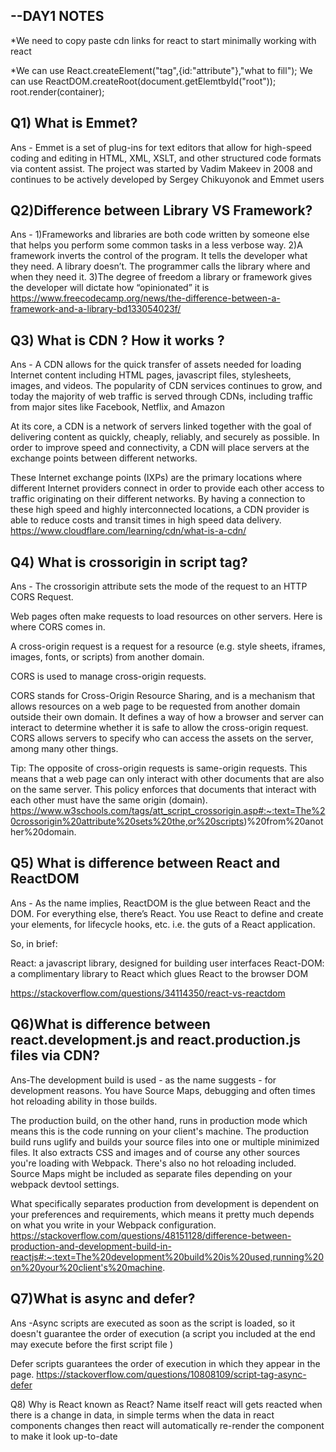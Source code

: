 --DAY1 NOTES
-------------
*We need to copy paste cdn links for react to
start minimally working with react

*We can use React.createElement("tag",{id:"attribute"},"what to fill");
We can use ReactDOM.createRoot(document.getElemtbyId("root"));
root.render(container);


Q1) What is Emmet?
----------------------------------------------------------------
Ans  - Emmet is a set of plug-ins for text editors that allow for high-speed coding and editing in HTML, XML, XSLT, and other structured code formats via content assist. The project was started by Vadim Makeev in 2008 and continues to be actively developed by Sergey Chikuyonok and Emmet users

Q2)Difference between Library VS Framework?
----------------------------------------------------------------
Ans -
1)Frameworks and libraries are both code written by someone else that helps you perform some common tasks in a less verbose way.
2)A framework inverts the control of the program. It tells the developer what they need. A library doesn’t. The programmer calls the library where and when they need it.
3)The degree of freedom a library or framework gives the developer will dictate how “opinionated” it is
https://www.freecodecamp.org/news/the-difference-between-a-framework-and-a-library-bd133054023f/

Q3) What is CDN ? How it works ?
----------------------------------------------------------------
Ans - A CDN allows for the quick transfer of assets needed for loading Internet content including HTML pages, javascript files, stylesheets, images, and videos. The popularity of CDN services continues to grow, and today the majority of web traffic is served through CDNs, including traffic from major sites like Facebook, Netflix, and Amazon

At its core, a CDN is a network of servers linked together with the goal of delivering content as quickly, cheaply, reliably, and securely as possible. In order to improve speed and connectivity, a CDN will place servers at the exchange points between different networks.

These Internet exchange points (IXPs) are the primary locations where different Internet providers connect in order to provide each other access to traffic originating on their different networks. By having a connection to these high speed and highly interconnected locations, a CDN provider is able to reduce costs and transit times in high speed data delivery.
https://www.cloudflare.com/learning/cdn/what-is-a-cdn/


Q4) What is crossorigin in script tag?
----------------------------------------------------------------
Ans - The crossorigin attribute sets the mode of the request to an HTTP CORS Request.

Web pages often make requests to load resources on other servers. Here is where CORS comes in.

A cross-origin request is a request for a resource (e.g. style sheets, iframes, images, fonts, or scripts) from another domain.

CORS is used to manage cross-origin requests.

CORS stands for Cross-Origin Resource Sharing, and is a mechanism that allows resources on a web page to be requested from another domain outside their own domain. It defines a way of how a browser and server can interact to determine whether it is safe to allow the cross-origin request. CORS allows servers to specify who can access the assets on the server, among many other things.

Tip: The opposite of cross-origin requests is same-origin requests. This means that a web page can only interact with other documents that are also on the same server. This policy enforces that documents that interact with each other must have the same origin (domain).
https://www.w3schools.com/tags/att_script_crossorigin.asp#:~:text=The%20crossorigin%20attribute%20sets%20the,or%20scripts)%20from%20another%20domain.


Q5) What is difference between React and ReactDOM
--------------------------------------------------------
Ans - As the name implies, ReactDOM is the glue between React and the DOM. For everything else, there’s React. You use React to define and create your elements, for lifecycle hooks, etc. i.e. the guts of a React application.

So, in brief:

React: a javascript library, designed for building user interfaces
React-DOM: a complimentary library to React which glues React to the browser DOM

https://stackoverflow.com/questions/34114350/react-vs-reactdom

Q6)What is difference between react.development.js and react.production.js files via CDN?
-------------------------------------------------------------------
Ans-The development build is used - as the name suggests - for development reasons. You have Source Maps, debugging and often times hot reloading ability in those builds.

The production build, on the other hand, runs in production mode which means this is the code running on your client's machine. The production build runs uglify and builds your source files into one or multiple minimized files. It also extracts CSS and images and of course any other sources you're loading with Webpack. There's also no hot reloading included. Source Maps might be included as separate files depending on your webpack devtool settings.

What specifically separates production from development is dependent on your preferences and requirements, which means it pretty much depends on what you write in your Webpack configuration.
https://stackoverflow.com/questions/48151128/difference-between-production-and-development-build-in-reactjs#:~:text=The%20development%20build%20is%20used,running%20on%20your%20client's%20machine.

Q7)What is async and defer?
---------------------------------------------------------------------------------------------
Ans -Async scripts are executed as soon as the script is loaded, so it doesn't guarantee the order of execution (a script you included at the end may execute before the first script file )

Defer scripts guarantees the order of execution in which they appear in the page.
https://stackoverflow.com/questions/10808109/script-tag-async-defer

Q8) Why is React known as React?
Name itself react will gets reacted when there is a change in data, in simple terms when the data in react components changes then react will automatically re-render the component to make it look up-to-date